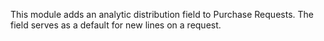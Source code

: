 This module adds an analytic distribution field to Purchase Requests. The field
serves as a default for new lines on a request.
